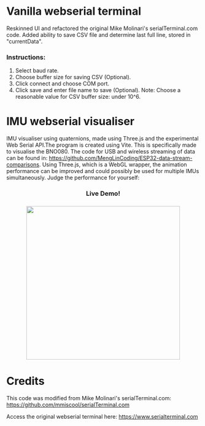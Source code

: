 # Vanilla webserial terminal
Reskinned UI and refactored the original Mike Molinari's serialTerminal.com code. Added ability to save CSV file and determine last full line, stored in "currentData".
### Instructions:
1. Select baud rate.
2. Choose buffer size for saving CSV (Optional).
3. Click connect and choose COM port.
4. Click save and enter file name to save (Optional).
Note: Choose a reasonable value for CSV buffer size: under 10^6.

# IMU webserial visualiser
IMU visualiser using quaternions, made using Three.js and the experimental Web Serial API.The program is created using Vite. This is specifically made to visualise the BNO080. The code for USB and wireless streaming of data can  be found in: https://github.com/MengLinCoding/ESP32-data-stream-comparisons. Using Three.js, which is a WebGL wrapper, the animation performance can be improved and could possibly be used for multiple IMUs simultaneously. Judge the performance for yourself:

<h3 align="center">Live Demo!<h3>

<div align="center">
  <img src="https://user-images.githubusercontent.com/39476147/164896534-4bb2da95-76af-4dce-a108-a90f1e6bf53a.gif" width="400"/>
</div>


# Credits
This code was modified from Mike Molinari's serialTerminal.com: https://github.com/mmiscool/serialTerminal.com

Access the original webserial terminal here: https://www.serialterminal.com

